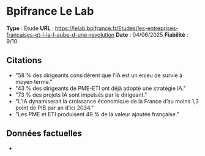 # Bpifrance Le Lab

**Type** : Étude
**URL** : https://lelab.bpifrance.fr/Etudes/les-entreprises-francaises-et-l-ia-l-aube-d-une-revolution
**Date** : 04/06/2025
**Fiabilité** : 9/10

## Citations

* "58 % des dirigeants considèrent que l’IA est un enjeu de survie à moyen terme."
* "43 % des dirigeants de PME-ETI ont déjà adopté une stratégie IA."
* "73 % des projets IA sont impulsés par le dirigeant."
* "L’IA dynamiserait la croissance économique de la France d’au moins 1,3 point de PIB par an d’ici 2034."
* "Les PME et ETI produisent 49 % de la valeur ajoutée française."

## Données factuelles

- 
